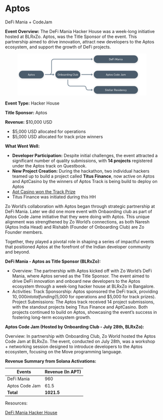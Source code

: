 # Aptos

DeFi Mania + CodeJam

**Event Overview:** The DeFi Mania Hacker House was a week-long initiative hosted at BLRxZo. Aptos, was the Title Sponsor of the event. This partnership aimed to drive innovation, attract new developers to the Aptos ecosystem, and support the growth of DeFi projects.

<figure><img src="../.gitbook/assets/image (2) (1).png" alt=""><figcaption></figcaption></figure>

**Event Type:** Hacker House

**Title Sponsor:** Aptos

**Revenue:** $10,000 USD

* $5,000 USD allocated for operations
* $5,000 USD allocated for track prize winners

**What Went Well:**

* **Developer Participation:** Despite initial challenges, the event attracted a significant number of quality submissions, with **14 projects** registered under the Aptos track on Questbook.
* **New Project Creation:** During the hackathon, two individual hackers teamed up to build a project called **Titus Finance**, now active on Aptos and AptCasino by the winners of Aptos Track is being build to deploy on Aptos
* [Apt Casino won the Track Prize](https://zo.questbook.app/dashboard/?grantId=66506b03c1ee73f92cb0eecb\&chainId=10\&proposalId=6676998b64b75d39d0f3ad3a\&isRenderingProposalBody=true)&#x20;
* Titus Finance was initiated during this HH

Zo World’s collaboration with Aptos began through strategic partnership at DeFi Mania. Later we did one more event with Onbaording club as part of Aptos Code Jame initiative that they were doing with Aptos. This unique alignment was strengthened by Zo World’s connections, as both Naresh (Aptos India Head) and Rishabh (Founder of Onboarding Club) are Zo Founder members.

Together, they played a pivotal role in shaping a series of impactful events that positioned Aptos at the forefront of the Indian developer community and beyond.

**DeFi Mania - Aptos as Title Sponsor (BLRxZo):**

* Overview: The partnership with Aptos kicked off with Zo World’s DeFi Mania, where Aptos served as the Title Sponsor. The event aimed to drive DeFi innovation and onboard new developers to the Aptos ecosystem through a week-long hacker house at BLRxZo in Bangalore.
* Activities: Track Sponsorship: Aptos sponsored the DeFi track, providing $10,000 in total funding ($5,000 for operations and $5,000 for track prizes). Project Submissions: The Aptos track received 14 project submissions, with the standout projects being Titus Finance and AptCasino. Both projects continued to build on Aptos, showcasing the event’s success in fostering long-term ecosystem growth.

**Aptos Code Jam (Hosted by Onboarding Club - July 28th, BLRxZo):**

Overview: In partnership with Onboarding Club, Zo World hosted the Aptos Code Jam at BLRxZo. The event, conducted on July 28th, was a workshop + networking session designed to introduce developers to the Aptos ecosystem, focusing on the Move programming language.

**Revenue Summary from Solana Activations:**

| **Events**     | **Revenue (In APT)** |
| -------------- | -------------------- |
| DeFi Mania     | 960                  |
| Aptos Code Jam | 61.5                 |
| **Total**      | **1021.5**           |

Resources:

[DeFi Mania Hacker House](https://www.notion.so/DeFi-Mania-Hacker-House-eef04c85dac745a291330aff67fdd914?pvs=21)
